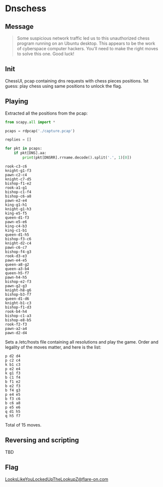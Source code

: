 # Dnschess

## Message

> Some suspicious network traffic led us to this unauthorized chess program running on an Ubuntu desktop.
> This appears to be the work of cyberspace computer hackers. You'll need to make the right moves to solve this one. Good luck!

## Init

ChessUI, pcap containing dns requests with chess pieces positions. 1st guess: play chess using same positions to unlock the flag.

## Playing
Extracted all the positions from the pcap:

```python
from scapy.all import *

pcaps = rdpcap('./capture.pcap')

replies = []

for pkt in pcaps:
    if pkt[DNS].aa:
        print(pkt[DNSRR].rrname.decode().split('.', 1)[0])
```

```shell
rook-c3-c6
knight-g1-f3
pawn-c2-c4
knight-c7-d5
bishop-f1-e2
rook-a1-g1
bishop-c1-f4
bishop-c6-a8
pawn-e2-e4
king-g1-h1
knight-g1-h3
king-e5-f5
queen-d1-f3
pawn-e5-e6
king-c4-b3
king-c1-b1
queen-d1-h5
bishop-f3-c6
knight-d2-c4
pawn-c6-c7
bishop-f4-g3
rook-d3-e3
pawn-e4-e5
queen-a8-g2
queen-a3-b4
queen-h5-f7
pawn-h4-h5
bishop-e2-f3
pawn-g2-g3
knight-h8-g6
bishop-b3-f7
queen-d1-d6
knight-b1-c3
bishop-f1-d3
rook-b4-h4
bishop-c1-a3
bishop-e8-b5
rook-f2-f3
pawn-a2-a4
pawn-d2-d4
```

Sets a /etc/hosts file containing all resolutions and play the game. Order and legality of the moves matter, and here is the list:

```
p d2 d4
p c2 c4
k b1 c3
p e2 e4
k g1 f3
b c1 f4
b f1 e2
b e2 f3
b f4 g3
p e4 e5
b f3 c6
b c6 a8
p e5 e6
q d1 h5
q h5 f7
```

Total of 15 moves.

## Reversing and scripting

TBD

## Flag

LooksLikeYouLockedUpTheLookupZ@flare-on.com